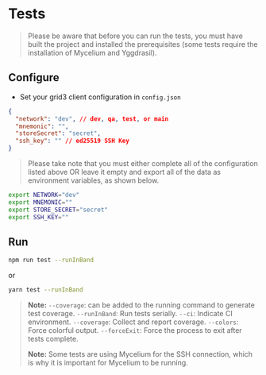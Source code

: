 # Tests

> Please be aware that before you can run the tests, you must have built the project and installed the prerequisites (some tests require the installation of Mycelium and Yggdrasil).

## Configure

- Set your grid3 client configuration in `config.json`

```json
{
  "network": "dev", // dev, qa, test, or main
  "mnemonic": "",
  "storeSecret": "secret",
  "ssh_key": "" // ed25519 SSH Key
}
```

> Please take note that you must either complete all of the configuration listed above OR leave it empty and export all of the data as environment variables, as shown below.

```bash
export NETWORK="dev"
export MNEMONIC=""
export STORE_SECRET="secret"
export SSH_KEY=""
```

## Run

```bash
npm run test --runInBand
```

or

```bash
yarn test --runInBand
```

> **Note:** `--coverage`: can be added to the running command to generate test coverage.
> `--runInBand`: Run tests serially.
> `--ci`: Indicate CI environment.
> `--coverage`: Collect and report coverage.
> `--colors`: Force colorful output.
> `--forceExit`: Force the process to exit after tests complete.
>
> **Note:** Some tests are using Mycelium for the SSH connection, which is why it is important for Mycelium to be running.
